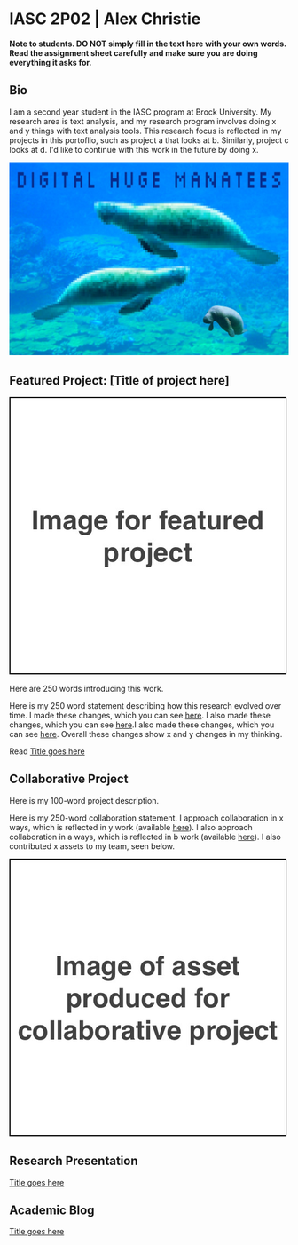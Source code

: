 # IASC 2P02 | Alex Christie

**Note to students. DO NOT simply fill in the text here with your own words. Read the assignment sheet carefully and make sure you are doing everything it asks for.**

## Bio

I am a second year student in the IASC program at Brock University. My research area is text analysis, and my research program involves doing x and y things with text analysis tools. This research focus is reflected in my projects in this portoflio, such as project a that looks at b. Similarly, project c looks at d. I'd like to continue with this work in the future by doing x.

![](images/manatees.jpg)

## Featured Project: [Title of project here]

![](images/featured.jpg)

Here are 250 words introducing this work.

Here is my 250 word statement describing how this research evolved over time. I made these changes, which you can see [here](https://github.com/IascAtBrock/IASC-2P02/commit/3848629cb7488d618fcac6582fd03ebc3cf6e0a1#diff-e95c7dc8eefee7d0e25121cd7f0007ae). I also made these changes, which you can see [here](https://github.com/IascAtBrock/IASC-2P02/commit/df05b5022c6131df49b377153cfd202a98d5d6bf#diff-e95c7dc8eefee7d0e25121cd7f0007ae).I also made these changes, which you can see [here](https://github.com/IascAtBrock/IASC-2P02/commit/e5224ea6fdccca454f4f3d58811a9024ab118f49#diff-e95c7dc8eefee7d0e25121cd7f0007ae). Overall these changes show x and y changes in my thinking.

Read [Title goes here](readme)

## Collaborative Project

Here is my 100-word project description.

Here is my 250-word collaboration statement. I approach collaboration in x ways, which is reflected in y work (available [here](https://github.com/IascAtBrock/IASC-2P02-TeamPresentations/commit/73ddd6787012bed37cd6ffec2d604758e70257c5)). I also approach collaboration in a ways, which is reflected in b work (available [here](https://github.com/IascAtBrock/IASC-2P02-TeamPresentations/commit/fe9a128beb56d6a13ea8b3739e7889ed3d033dfa)). I also contributed x assets to my team, seen below.

![](images/collaboration.jpg)


## Research Presentation

[Title goes here](https://iascatbrock.github.io/IASC-2P02/reveal/index.html)

## Academic Blog

[Title goes here](blog)
